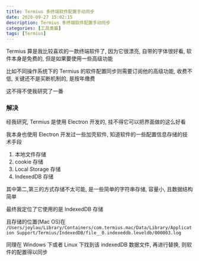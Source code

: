 ```yaml
---
title: Termius 多终端软件配置手动同步
date: 2020-09-27 15:02:15
description: Termius 多终端软件配置手动同步
categories: [工具类篇]
tags: [Termius]
---
```


<!-- more -->

Termius 算是我比较喜欢的一款终端软件了, 因为它很漂亮, 自带的字体很好看, 软件本身是免费的, 但是如果要使用一些高级功能

比如不同操作系统下的 Termius 的软件配置同步则需要订阅他的高级功能, 收费不低, 关键还不是买断机制的, 是按年缴费

这不得不使我研究了一番

### 解决
经我研究, Termius 是使用 Electron 开发的, 挂不得它可以把界面做的这么好看

我本身也使用 Electron 开发过一些加壳软件, 知道软件的一些配置信息存储的技术手段

1. 本地文件存储
2. cookie 存储
3. Local Storage 存储
4. IndexedDB 存储

其中第二,第三的方式存储不太可能, 是一些简单的字符串存储, 容量小, 且数据结构简单

最终我定位了它使用的是 IndexedDB 存储

且存储的位置(Mac OS)在 `/Users/joylau/Library/Containers/com.termius.mac/Data/Library/Application Support/Termius/IndexedDB/file__0.indexeddb.leveldb/000003.log`

同理在 Windows 下或者 Linux 下找到该 indexedDB 数据文件, 再进行替换, 则软件的配置得以同步

